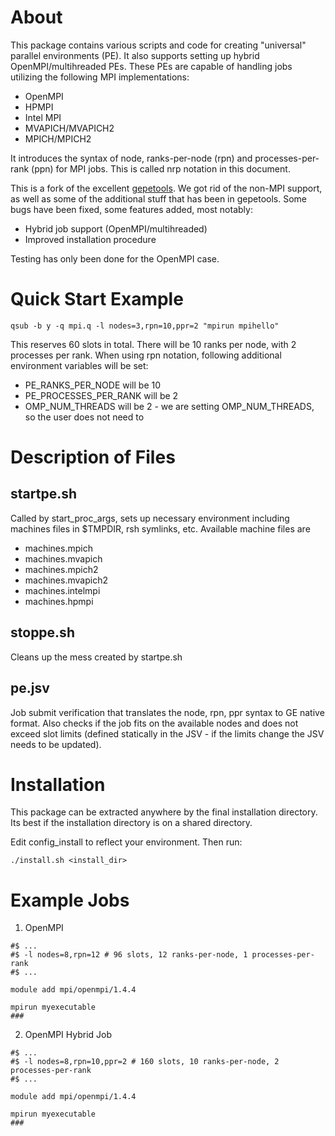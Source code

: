 About
=====

This package contains various scripts and code for creating "universal" parallel
environments (PE). It also supports setting up hybrid OpenMPI/multihreaded PEs.
These PEs are capable of handling jobs utilizing the following MPI implementations:

 * OpenMPI
 * HPMPI
 * Intel MPI
 * MVAPICH/MVAPICH2
 * MPICH/MPICH2

It introduces the syntax of node, ranks-per-node (rpn) and processes-per-rank (ppn)
for MPI jobs. This is called nrp notation in this document.

This is a fork of the excellent [gepetools](https://github.com/brlindblom/gepetools).
We got rid of the non-MPI support, as well as some of the additional stuff that has been in
gepetools. Some bugs have been fixed, some features added, most notably:

* Hybrid job support (OpenMPI/multihreaded)
* Improved installation procedure

Testing has only been done for the OpenMPI case.

Quick Start Example
===================

```
qsub -b y -q mpi.q -l nodes=3,rpn=10,ppr=2 "mpirun mpihello"
```

This reserves 60 slots in total. There will be 10 ranks per node, with
2 processes per rank.
When using rpn notation, following additional environment variables will be set:

* PE_RANKS_PER_NODE will be 10
* PE_PROCESSES_PER_RANK will be 2
* OMP_NUM_THREADS will be 2 - we are setting OMP_NUM_THREADS, so the user does not
  need to


Description of Files
====================

startpe.sh
----------

  Called by start\_proc\_args, sets up necessary environment including machines files in $TMPDIR,
  rsh symlinks, etc.  Available machine files are
  * machines.mpich
  * machines.mvapich
  * machines.mpich2
  * machines.mvapich2
  * machines.intelmpi
  * machines.hpmpi

stoppe.sh
----------

  Cleans up the mess created by startpe.sh

pe.jsv
------

  Job submit verification that translates the node, rpn, ppr syntax to GE
  native format. Also checks if the job fits on the available nodes and does
  not exceed slot limits (defined statically in the JSV - if the limits change
  the JSV needs to be updated).


Installation
============

This package can be extracted anywhere by the final installation directory.  
Its best if the installation directory is on a shared directory.

Edit config_install to reflect your environment. Then run:

```
./install.sh <install_dir>
```

Example Jobs
============


1. OpenMPI

  ```
  #$ ...
  #$ -l nodes=8,rpn=12 # 96 slots, 12 ranks-per-node, 1 processes-per-rank
  #$ ...

  module add mpi/openmpi/1.4.4

  mpirun myexecutable
  ###
  ```

2. OpenMPI Hybrid Job

  ```
  #$ ...
  #$ -l nodes=8,rpn=10,ppr=2 # 160 slots, 10 ranks-per-node, 2 processes-per-rank
  #$ ...

  module add mpi/openmpi/1.4.4

  mpirun myexecutable
  ###
  ```
